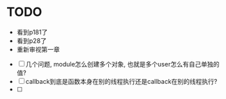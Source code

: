 TODO
===
- 看到p181了
- 看到p28了
- 重新审视第一章

- [ ] 几个问题, module怎么创建多个对象, 也就是多个user怎么有自己单独的值?
- [ ] callback到底是函数本身在别的线程执行还是callback在别的线程执行?
- [ ] 


